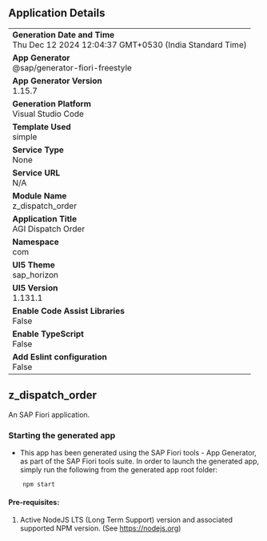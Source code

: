 ## Application Details
|               |
| ------------- |
|**Generation Date and Time**<br>Thu Dec 12 2024 12:04:37 GMT+0530 (India Standard Time)|
|**App Generator**<br>@sap/generator-fiori-freestyle|
|**App Generator Version**<br>1.15.7|
|**Generation Platform**<br>Visual Studio Code|
|**Template Used**<br>simple|
|**Service Type**<br>None|
|**Service URL**<br>N/A|
|**Module Name**<br>z_dispatch_order|
|**Application Title**<br>AGI Dispatch Order|
|**Namespace**<br>com|
|**UI5 Theme**<br>sap_horizon|
|**UI5 Version**<br>1.131.1|
|**Enable Code Assist Libraries**<br>False|
|**Enable TypeScript**<br>False|
|**Add Eslint configuration**<br>False|

## z_dispatch_order

An SAP Fiori application.

### Starting the generated app

-   This app has been generated using the SAP Fiori tools - App Generator, as part of the SAP Fiori tools suite.  In order to launch the generated app, simply run the following from the generated app root folder:

```
    npm start
```

#### Pre-requisites:

1. Active NodeJS LTS (Long Term Support) version and associated supported NPM version.  (See https://nodejs.org)


